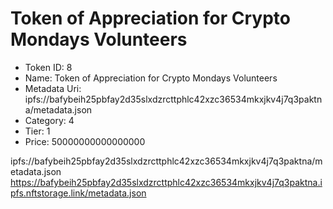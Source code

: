 # Token of Appreciation for Crypto Mondays Volunteers
- Token ID: 8
- Name: Token of Appreciation for Crypto Mondays Volunteers
- Metadata Uri: ipfs://bafybeih25pbfay2d35slxdzrcttphlc42xzc36534mkxjkv4j7q3paktna/metadata.json
- Category: 4
- Tier: 1
- Price: 50000000000000000

ipfs://bafybeih25pbfay2d35slxdzrcttphlc42xzc36534mkxjkv4j7q3paktna/metadata.json
https://bafybeih25pbfay2d35slxdzrcttphlc42xzc36534mkxjkv4j7q3paktna.ipfs.nftstorage.link/metadata.json